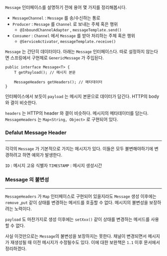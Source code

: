 `Message` 인터페이스를 설명하기 전에 용어 몇 가지를 정리해봅시다.

- `MessageChannel` : `Message` 를 송/수신하는 통로
- `Producer` :  `Message` 를 `Channel` 로 보내는 주체 혹은 행위
	- `@InboundChannelAdapter` , `messageTemplate.send()`
- `Consumer` :  `Channel` 에서 `Message` 를 받아 처리하는 주체 혹은 행위
	- `@ServiceActivator`, `messageTemplate.receive()` 

`Message` 는 간단히 데이터이다. 아래는 `Message` 인터페이스다. 따로 설정하지 않는다면 스프링에서 구현체로 `GenericMessage` 가 주입된다.

```
public interface Message<T> { 
	T getPayload(); // 메시지 본문
	
	MessageHeaders getHeaders(); // 메타데이터
}
```

인터페이스에서 보듯이 `payload` 는 메시지 본문으로 데이터가 담긴다. HTTP의 body 와 결이 비슷한다. 

`headers` 는 HTTP의 header 와 결이 비슷하다. 메시지의 메타데이터를 담는다. `MessageHeaders` 는 `Map<String, Object>` 로 구현되어 있다. 


### Defalut Message Header
---
각각의 `Message` 가 기본적으로 가지는 메시지가 있다. 이들은 모두 불변해야하기에 변경하려고 하면 예외가 발생한다. 

`ID` : 메시지 고유 식별자
`TIMESTAMP` : 메시지 생성시간

### Message 의 불변성
---
 `MessageHeaders` 가 `Map` 인터페이스로 구현되어 있을지라도 `Message` 생성 이후에는 `remove` ,`put` 같이 상태를 변경하는 메서드를 호출할 수 없다. 메시지의 불변성을 보장하려는 노력이다.

`payload` 도 마찬가지로 생성 이후에는 `setXxx()` 같이 상태를 변경하는 메서드를 사용할 수 없다. 

사실 이것만으로는 `Message`의 불변성을 보장하지는 못한다. 채널이 변경되면서 메시지가 재생성될 때 이전 메시지가 수정될수도 있다. 이에 대한 보완책은 `1.1` 이후 문서에서 정리하겠다.

